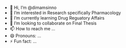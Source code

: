 - 👋 Hi, I’m @dimamsinno
- 👀 I’m interested in Research specifically Pharmacology 
- 🌱 I’m currently learning Drug Reguatory Affairs
- 💞️ I’m looking to collaborate on Final Thesis
- 📫 How to reach me ...
- 😄 Pronouns: ...
- ⚡ Fun fact: ...

<!---
dimamsinno/dimamsinno is a ✨ special ✨ repository because its `README.md` (this file) appears on your GitHub profile.
You can click the Preview link to take a look at your changes.
--->

